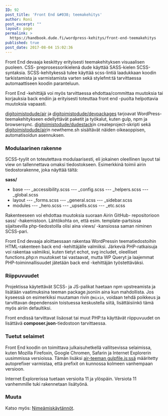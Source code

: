 ```yaml
---
ID: 92
post_title: 'Front End &#038; teemakehitys'
author: Roni
post_excerpt: ""
layout: page
permalink: >
  https://handbook.dude.fi/wordpress-kehitys/front-end-teemakehitys
published: true
post_date: 2017-08-04 15:02:36
---
```

Front End devaaja keskittyy erityisesti teemakehityksen visuaalisen puoleen. CSS- preprosessorikielenä dude käyttää SASS-kielen SCSS-syntaksia. SCSS-kehitykessä tulee käyttää scss-lintiä laadukkaan koodin tarkistamista ja varmistamista varten sekä stylefmt:tä tarvittaessa automaattiseen koodin paranteluun.

Front End -kehittäjä voi myös tarvittaessa ehdottaa/committaa muutoksia tai korjauksia back endiin ja erityisesti toteuttaa front end -puolta helpottavia muutoksia vapaasti.

<a class="github" href="https://github.com/digitoimistodude/air">digitoimistodude/air</a> ja <a class="github" href="https://github.com/digitoimistodude/devpackages">digitoimistodude/devpackages</a> tarjoavat WordPress-teemakehitykseen edellyttävät paketit ja työkalut, kuten gulp, npm ja browsersync. <a class="github" href="https://github.com/digitoimistodude/dudestack">digitoimistodude/dudestack</a>in createproject-skripti sekä <a class="github" href="https://github.com/digitoimistodude/air">digitoimistodude/air</a>in newtheme.sh sisältävät näiden oikeaoppisen, automatisoidun asennuksen.
<h3>Modulaarinen rakenne</h3>
SCSS-tyylit on toteutettava modulaarisesti, eli jokainen oleellinen layout tai view on tallennettava omaksi tiedostokseen. Esimerkkinä toimii airin tiedostorakenne, joka näyttää tältä:

<b>sass/</b>
- base
--- _accessibility.scss
--- _config.scss
--- _helpers.scss
--- _global.scss
- layout
--- _forms.scss
--- _general.scss
--- _sidebar.scss
- modules
--- _hero.scss
--- _upsells.scss
--- _etc.scss

Rakenteeseen voi ehdottaa muutoksia suoraan Airin GitHub- repositorioon sass/ -hakemistoon. Lähtökohta on, että esim. template-partsissa sijaitsevilla php-tiedostoilla olisi aina views/ -kansiossa saman niminen SCSS-pari.

Front End devaaja aloittaessaan rakentaa WordPressin teematiedostoihin HTML-rakenteen back end -kehittäjälle valmiiksi. Järkeviä PHP-ratkaisuja voi rakentaa valmiiksi, kuten tietyt echot, svg includet, oleelliset functions.php:n muutokset tai vastaavat, mutta WP Queryt ja laajemmat PHP-toiminnallisuudet jätetään back end -kehittäjän työstettäväksi.
<h3>Riippuvuudet</h3>
Projektissa käytettävät SCSS- ja JS-palikat haetaan npm upstreamista ja lisätään vaatimuksina teeman package.jsoniin aina kun mahdollista. Jos kyseessä on esimerkiksi muutaman rivin <code>@mixin</code>, voidaan tehdä poikkeus ja tarvittavan dependenssin toistuessa keskustella siitä, lisättäisiinkö tämä myös airiin defaultiksi.

Front endissä tarvittavat lisäosat tai muut PHP:ta käyttävät riippuvuudet on lisättävä <b>composer.json</b>-tiedostoon tarvittaessa.
<h3>Tuetut selaimet</h3>
Front End koodin on toimittava julkaisuhetkellä vallitsevissa selaimissa, kuten Mozilla Firefoxin, Google Chromen, Safarin ja Internet Explorerin uusimmissa versioissa. Tämän lisäksi <a class="github" href="https://github.com/digitoimistodude/air/blob/master/gulpfile.js#L106">air-teeman gulpfile.js:ssä</a> määritetty autoprefixer varmistaa, että prefixit on kunnossa kolmeen vanhempaan versioon.

Internet Explorerissa tuetaan versioita 11 ja ylöspäin. Versiota 11 vanhemmille tuki rakennetaan lisätyönä.
<h3>Muuta</h3>
Katso myös: <a href="https://handbook.dude.fi/nimeamiskaytannot">Nimeämiskäytännöt</a>.